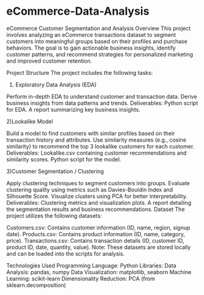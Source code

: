 # eCommerce-Data-Analysis
eCommerce Customer Segmentation and Analysis
Overview
This project involves analyzing an eCommerce transactions dataset to segment customers into meaningful groups based on their profiles and purchase behaviors. The goal is to gain actionable business insights, identify customer patterns, and recommend strategies for personalized marketing and improved customer retention.

Project Structure
The project includes the following tasks:

 1) Exploratory Data Analysis (EDA)

Perform in-depth EDA to understand customer and transaction data.
Derive business insights from data patterns and trends.
Deliverables:
Python script for EDA.
A report summarizing key business insights.

2)Lookalike Model

Build a model to find customers with similar profiles based on their transaction history and attributes.
Use similarity measures (e.g., cosine similarity) to recommend the top 3 lookalike customers for each customer.
Deliverables:
Lookalike.csv containing customer recommendations and similarity scores.
Python script for the model.

3)Customer Segmentation / Clustering

Apply clustering techniques to segment customers into groups.
Evaluate clustering quality using metrics such as Davies-Bouldin Index and Silhouette Score.
Visualize clusters using PCA for better interpretability.
Deliverables:
Clustering metrics and visualization plots.
A report detailing the segmentation results and business recommendations.
Dataset
The project utilizes the following datasets:

Customers.csv: Contains customer information (ID, name, region, signup date).
Products.csv: Contains product information (ID, name, category, price).
Transactions.csv: Contains transaction details (ID, customer ID, product ID, date, quantity, value).
Note: These datasets are stored locally and can be loaded into the scripts for analysis.

Technologies Used
Programming Language: Python
Libraries:
Data Analysis: pandas, numpy
Data Visualization: matplotlib, seaborn
Machine Learning: scikit-learn
Dimensionality Reduction: PCA (from sklearn.decomposition)
